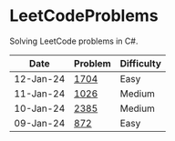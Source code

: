 # LeetCodeProblems

Solving LeetCode problems in C#.

| Date | Problem | Difficulty | 
|------|---------|------------|
| 12-Jan-24 | [1704](1704.cs) | Easy | 
| 11-Jan-24 | [1026](1026.cs) | Medium | 
| 10-Jan-24 | [2385](2385.cs) | Medium | 
| 09-Jan-24 | [872](872.cs) | Easy | 